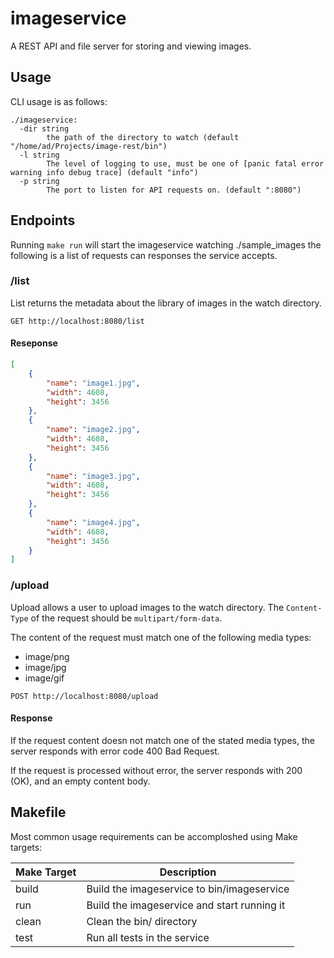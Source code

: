 # imageservice

A REST API and file server for storing and viewing images.

## Usage

CLI usage is as follows:

```
./imageservice:
  -dir string
    	the path of the directory to watch (default "/home/ad/Projects/image-rest/bin")
  -l string
    	The level of logging to use, must be one of [panic fatal error warning info debug trace] (default "info")
  -p string
    	The port to listen for API requests on. (default ":8080")
```

## Endpoints

Running `make run` will start the imageservice watching ./sample_images the following is a list of requests can responses the service accepts.

### /list

List returns the metadata about the library of images in the watch directory.

```HTTP
GET http://localhost:8080/list
```

#### Reseponse

```JSON
[
    {
        "name": "image1.jpg",
        "width": 4608,
        "height": 3456
    },
    {
        "name": "image2.jpg",
        "width": 4608,
        "height": 3456
    },
    {
        "name": "image3.jpg",
        "width": 4608,
        "height": 3456
    },
    {
        "name": "image4.jpg",
        "width": 4608,
        "height": 3456
    }
]
```

### /upload

Upload allows a user to upload images to the watch directory. The `Content-Type` of the request should be `multipart/form-data`.

The content of the request must match one of the following media types:

- image/png
- image/jpg
- image/gif



```HTTP
POST http://localhost:8080/upload
```

#### Response

If the request content doesn not match one of the stated media types, the server responds with error code 400 Bad Request.

If the request is processed without error, the server responds with 200 (OK), and an empty content body.

## Makefile

Most common usage requirements can be accomploshed using Make targets:

| Make Target | Description                                 |
|-------------|---------------------------------------------|
| build       | Build the imageservice to bin/imageservice  |
| run         | Build the imageservice and start running it |
| clean       | Clean the bin/ directory                    |
| test        | Run all tests in the service                |

